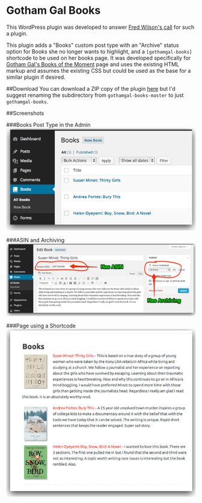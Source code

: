 Gotham Gal Books
===============
This WordPress plugin was developed to answer [Fred Wilson's call](http://avc.com/2014/04/a-wordpress-plugin-for-a-books-list/) for such a plugin.

This plugin adds a "Books" custom post type with an "Archive" status option for Books she no longer wants to highlight, and a `[gothamgal-books]` shortcode to be used on her books page. It was developed specifically for [Gotham Gal's Books of the Moment](http://gothamgal.com/books-of-the-moment/) page and uses the existing HTML markup and assumes the existing CSS but could be used as the base for a similar plugin if desired.

##Download
You can download a ZIP copy of the plugin [here](https://github.com/newclarity/gothamgal-books/archive/master.zip) but I'd suggest renaming the subdirectory from `gothamgal-books-master` to just `gothamgal-books`.

##Screenshots

###Books Post Type in the Admin
![Books Post Type in the Admin](screenshots/books-post-type-in-admin.png)

###ASIN and Archiving
![ASIN and Archiving](screenshots/asin-and-archiving.png)

###Page using a Shortcode
![ASIN and Archiving](screenshots/page-using-shortcode.php.png)

